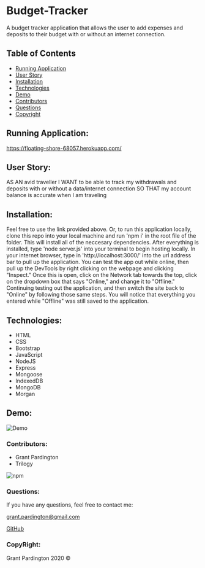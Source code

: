 # Budget-Tracker
A budget tracker application that allows the user to add expenses and deposits to their budget with or without an internet connection.

## Table of Contents

- [Running Application](#running-application)
- [User Story](#user-story)
- [Installation](#installation)
- [Technologies](#technologies)
- [Demo](#demo)
- [Contributors](#contributors)
- [Questions](#questions)
- [Copyright](#copyright)

## Running Application:

<https://floating-shore-68057.herokuapp.com/>


## User Story:

AS AN avid traveller
I WANT to be able to track my withdrawals and deposits with or without a data/internet connection
SO THAT my account balance is accurate when I am traveling

## Installation:

Feel free to use the link provided above. Or, to run this application locally, clone this repo into your local machine and run 'npm i' in the root file of the folder. This will install all of the neccesary dependencies. After everything is installed, type 'node server.js' into your terminal to begin hosting locally. In your internet browser, type in 'http://localhost:3000/' into the url address bar to pull up the application. You can test the app out while online, then pull up the DevTools by right clicking on the webpage and clicking "Inspect." Once this is open, click on the Network tab towards the top, click on the dropdown box that says "Online," and change it to "Offline." Continuing testing out the application, and then switch the site back to "Online" by following those same steps. You will notice that everything you entered while "Offline" was still saved to the application. 

## Technologies:
- HTML
- CSS
- Bootstrap
- JavaScript
- NodeJS
- Express
- Mongoose
- IndexedDB
- MongoDB
- Morgan

## Demo:
![Demo](public/images/demo.gif?raw=true)

### Contributors:

- Grant Pardington
- Trilogy

![npm](https://img.shields.io/static/v1?label=license&message=MIT&color=blue)

### Questions:

If you have any questions, feel free to contact me:
 
[grant.pardington@gmail.com](mailto:grant.pardington@gmail.com)

[GitHub](https://github.com/gpardington) 

### CopyRight:

Grant Pardington 2020 &copy;